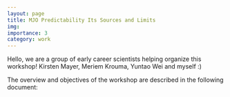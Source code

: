 ```yaml
---
layout: page
title: MJO Predictability Its Sources and Limits
img: 
importance: 3
category: work
---
```


Hello, we are a group of early career scientists helping organize this workshop! 
Kirsten Mayer, Meriem Krouma, Yuntao Wei and myself :)

The overview and objectives of the workshop are described in the following document: 


<div class="row">
    <div class="col-sm mt-3 mt-md-0">
        <object data="../../assets/pdf/Radiation-Cloud-ML-2022.pdf" width="1000" height="1000" type='application/pdf'></object>
    </div>
</div>

